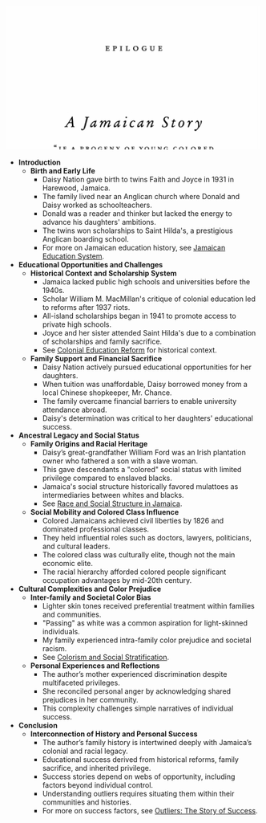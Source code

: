 ![outliers-epilogue-jamaica](outliers-epilogue-jamaica.best.png)

- **Introduction**
  - **Birth and Early Life**
    - Daisy Nation gave birth to twins Faith and Joyce in 1931 in Harewood, Jamaica.
    - The family lived near an Anglican church where Donald and Daisy worked as schoolteachers.
    - Donald was a reader and thinker but lacked the energy to advance his daughters' ambitions.
    - The twins won scholarships to Saint Hilda's, a prestigious Anglican boarding school.
    - For more on Jamaican education history, see [Jamaican Education System](https://en.wikipedia.org/wiki/Education_in_Jamaica).
- **Educational Opportunities and Challenges**
  - **Historical Context and Scholarship System**
    - Jamaica lacked public high schools and universities before the 1940s.
    - Scholar William M. MacMillan's critique of colonial education led to reforms after 1937 riots.
    - All-island scholarships began in 1941 to promote access to private high schools.
    - Joyce and her sister attended Saint Hilda's due to a combination of scholarships and family sacrifice.
    - See [Colonial Education Reform](https://www.jstor.org/stable/24453414) for historical context.
  - **Family Support and Financial Sacrifice**
    - Daisy Nation actively pursued educational opportunities for her daughters.
    - When tuition was unaffordable, Daisy borrowed money from a local Chinese shopkeeper, Mr. Chance.
    - The family overcame financial barriers to enable university attendance abroad.
    - Daisy's determination was critical to her daughters' educational success.
- **Ancestral Legacy and Social Status**
  - **Family Origins and Racial Heritage**
    - Daisy’s great-grandfather William Ford was an Irish plantation owner who fathered a son with a slave woman.
    - This gave descendants a "colored" social status with limited privilege compared to enslaved blacks.
    - Jamaica's social structure historically favored mulattoes as intermediaries between whites and blacks.
    - See [Race and Social Structure in Jamaica](https://www.britannica.com/place/Jamaica).
  - **Social Mobility and Colored Class Influence**
    - Colored Jamaicans achieved civil liberties by 1826 and dominated professional classes.
    - They held influential roles such as doctors, lawyers, politicians, and cultural leaders.
    - The colored class was culturally elite, though not the main economic elite.
    - The racial hierarchy afforded colored people significant occupation advantages by mid-20th century.
- **Cultural Complexities and Color Prejudice**
  - **Inter-family and Societal Color Bias**
    - Lighter skin tones received preferential treatment within families and communities.
    - "Passing" as white was a common aspiration for light-skinned individuals.
    - My family experienced intra-family color prejudice and societal racism.
    - See [Colorism and Social Stratification](https://www.apa.org/monitor/2019/03/ce-corner-colorism).
  - **Personal Experiences and Reflections**
    - The author’s mother experienced discrimination despite multifaceted privileges.
    - She reconciled personal anger by acknowledging shared prejudices in her community.
    - This complexity challenges simple narratives of individual success.
- **Conclusion**
  - **Interconnection of History and Personal Success**
    - The author’s family history is intertwined deeply with Jamaica’s colonial and racial legacy.
    - Educational success derived from historical reforms, family sacrifice, and inherited privilege.
    - Success stories depend on webs of opportunity, including factors beyond individual control.
    - Understanding outliers requires situating them within their communities and histories.
    - For more on success factors, see [Outliers: The Story of Success](https://en.wikipedia.org/wiki/Outliers_(book)).
